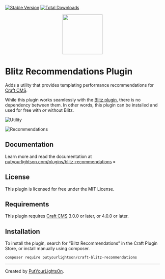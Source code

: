 [![Stable Version](https://img.shields.io/packagist/v/putyourlightson/craft-blitz-recommendations?label=stable)]((https://packagist.org/packages/putyourlightson/craft-blitz-recommendations))
[![Total Downloads](https://img.shields.io/packagist/dt/putyourlightson/craft-blitz-recommendations)](https://packagist.org/packages/putyourlightson/craft-blitz-recommendations)

<p align="center"><img width="130" src="https://raw.githubusercontent.com/putyourlightson/craft-blitz-recommendations/v1/src/icon.svg"></p>

# Blitz Recommendations Plugin

Adds a utility that provides templating performance recommendations for [Craft CMS](https://craftcms.com/).

While this plugin works seamlessly with the [Blitz plugin](https://putyourlightson.com/plugins/blitz), there is no dependency between them. In other words, this plugin can be installed and used for free with _or_ without Blitz. 

![Utility](https://res.cloudinary.com/putyourlightson/image/fetch/f_auto,w_1536/https://putyourlightson.com/assets/images/plugins/blitz-recommendations-utility.png)

![Recommendations](https://res.cloudinary.com/putyourlightson/image/fetch/f_auto,w_768/https://putyourlightson.com/assets/images/plugins/blitz-recommendations.png)

## Documentation

Learn more and read the documentation at [putyourlightson.com/plugins/blitz-recommendations](https://putyourlightson.com/plugins/blitz-recommendations) »

## License

This plugin is licensed for free under the MIT License.

## Requirements

This plugin requires [Craft CMS](https://craftcms.com/) 3.0.0 or later, or 4.0.0 or later.

## Installation

To install the plugin, search for “Blitz Recommendations” in the Craft Plugin Store, or install manually using composer.

```shell
composer require putyourlightson/craft-blitz-recommendations
```

---

Created by [PutYourLightsOn](https://putyourlightson.com/).
